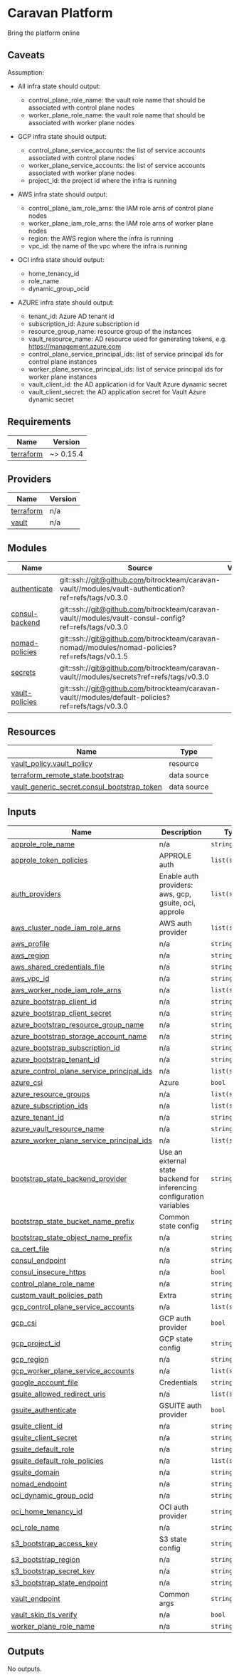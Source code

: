 # Caravan Platform
Bring the platform online

## Caveats

Assumption:
- All infra state should output:
  - control_plane_role_name: the vault role name that should be associated with control plane nodes
  - worker_plane_role_name: the vault role name that should be associated with worker plane nodes
  
- GCP infra state should output:
  - control_plane_service_accounts: the list of service accounts associated with control plane nodes
  - worker_plane_service_accounts: the list of service accounts associated with worker plane nodes
  - project_id: the project id where the infra is running
  
- AWS infra state should output:
  - control_plane_iam_role_arns: the IAM role arns of control plane nodes
  - worker_plane_iam_role_arns: the IAM role arns of worker plane nodes
  - region: the AWS region where the infra is running
  - vpc_id: the name of the vpc where the infra is running
  
- OCI infra state should output:
  - home_tenancy_id
  - role_name
  - dynamic_group_ocid

- AZURE infra state should output:
  - tenant_id: Azure AD tenant id
  - subscription_id: Azure subscription id
  - resource_group_name: resource group of the instances
  - vault_resource_name: AD resource used for generating tokens, e.g. https://management.azure.com
  - control_plane_service_principal_ids: list of service principal ids for control plane instances
  - worker_plane_service_principal_ids: list of service principal ids for worker plane instances
  - vault_client_id: the AD application id for Vault Azure dynamic secret  
  - vault_client_secret: the AD application secret for Vault Azure dynamic secret

<!-- BEGINNING OF PRE-COMMIT-TERRAFORM DOCS HOOK -->
## Requirements

| Name | Version |
|------|---------|
| <a name="requirement_terraform"></a> [terraform](#requirement\_terraform) | ~> 0.15.4 |

## Providers

| Name | Version |
|------|---------|
| <a name="provider_terraform"></a> [terraform](#provider\_terraform) | n/a |
| <a name="provider_vault"></a> [vault](#provider\_vault) | n/a |

## Modules

| Name | Source | Version |
|------|--------|---------|
| <a name="module_authenticate"></a> [authenticate](#module\_authenticate) | git::ssh://git@github.com/bitrockteam/caravan-vault//modules/vault-authentication?ref=refs/tags/v0.3.0 |  |
| <a name="module_consul-backend"></a> [consul-backend](#module\_consul-backend) | git::ssh://git@github.com/bitrockteam/caravan-vault//modules/vault-consul-config?ref=refs/tags/v0.3.0 |  |
| <a name="module_nomad-policies"></a> [nomad-policies](#module\_nomad-policies) | git::ssh://git@github.com/bitrockteam/caravan-nomad//modules/nomad-policies?ref=refs/tags/v0.1.5 |  |
| <a name="module_secrets"></a> [secrets](#module\_secrets) | git::ssh://git@github.com/bitrockteam/caravan-vault//modules/secrets?ref=refs/tags/v0.3.0 |  |
| <a name="module_vault-policies"></a> [vault-policies](#module\_vault-policies) | git::ssh://git@github.com/bitrockteam/caravan-vault//modules/default-policies?ref=refs/tags/v0.3.0 |  |

## Resources

| Name | Type |
|------|------|
| [vault_policy.vault_policy](https://registry.terraform.io/providers/hashicorp/vault/latest/docs/resources/policy) | resource |
| [terraform_remote_state.bootstrap](https://registry.terraform.io/providers/hashicorp/terraform/latest/docs/data-sources/remote_state) | data source |
| [vault_generic_secret.consul_bootstrap_token](https://registry.terraform.io/providers/hashicorp/vault/latest/docs/data-sources/generic_secret) | data source |

## Inputs

| Name | Description | Type | Default | Required |
|------|-------------|------|---------|:--------:|
| <a name="input_approle_role_name"></a> [approle\_role\_name](#input\_approle\_role\_name) | n/a | `string` | `""` | no |
| <a name="input_approle_token_policies"></a> [approle\_token\_policies](#input\_approle\_token\_policies) | APPROLE auth | `list(string)` | `[]` | no |
| <a name="input_auth_providers"></a> [auth\_providers](#input\_auth\_providers) | Enable auth providers: aws, gcp, gsuite, oci, approle | `list(string)` | `[]` | no |
| <a name="input_aws_cluster_node_iam_role_arns"></a> [aws\_cluster\_node\_iam\_role\_arns](#input\_aws\_cluster\_node\_iam\_role\_arns) | AWS auth provider | `list(string)` | `[]` | no |
| <a name="input_aws_profile"></a> [aws\_profile](#input\_aws\_profile) | n/a | `string` | `null` | no |
| <a name="input_aws_region"></a> [aws\_region](#input\_aws\_region) | n/a | `string` | `""` | no |
| <a name="input_aws_shared_credentials_file"></a> [aws\_shared\_credentials\_file](#input\_aws\_shared\_credentials\_file) | n/a | `string` | `null` | no |
| <a name="input_aws_vpc_id"></a> [aws\_vpc\_id](#input\_aws\_vpc\_id) | n/a | `string` | `""` | no |
| <a name="input_aws_worker_node_iam_role_arns"></a> [aws\_worker\_node\_iam\_role\_arns](#input\_aws\_worker\_node\_iam\_role\_arns) | n/a | `list(string)` | `[]` | no |
| <a name="input_azure_bootstrap_client_id"></a> [azure\_bootstrap\_client\_id](#input\_azure\_bootstrap\_client\_id) | n/a | `string` | `""` | no |
| <a name="input_azure_bootstrap_client_secret"></a> [azure\_bootstrap\_client\_secret](#input\_azure\_bootstrap\_client\_secret) | n/a | `string` | `""` | no |
| <a name="input_azure_bootstrap_resource_group_name"></a> [azure\_bootstrap\_resource\_group\_name](#input\_azure\_bootstrap\_resource\_group\_name) | n/a | `string` | `""` | no |
| <a name="input_azure_bootstrap_storage_account_name"></a> [azure\_bootstrap\_storage\_account\_name](#input\_azure\_bootstrap\_storage\_account\_name) | n/a | `string` | `""` | no |
| <a name="input_azure_bootstrap_subscription_id"></a> [azure\_bootstrap\_subscription\_id](#input\_azure\_bootstrap\_subscription\_id) | n/a | `string` | `""` | no |
| <a name="input_azure_bootstrap_tenant_id"></a> [azure\_bootstrap\_tenant\_id](#input\_azure\_bootstrap\_tenant\_id) | n/a | `string` | `""` | no |
| <a name="input_azure_control_plane_service_principal_ids"></a> [azure\_control\_plane\_service\_principal\_ids](#input\_azure\_control\_plane\_service\_principal\_ids) | n/a | `list(string)` | `[]` | no |
| <a name="input_azure_csi"></a> [azure\_csi](#input\_azure\_csi) | Azure | `bool` | `false` | no |
| <a name="input_azure_resource_groups"></a> [azure\_resource\_groups](#input\_azure\_resource\_groups) | n/a | `list(string)` | `[]` | no |
| <a name="input_azure_subscription_ids"></a> [azure\_subscription\_ids](#input\_azure\_subscription\_ids) | n/a | `list(string)` | `[]` | no |
| <a name="input_azure_tenant_id"></a> [azure\_tenant\_id](#input\_azure\_tenant\_id) | n/a | `string` | `""` | no |
| <a name="input_azure_vault_resource_name"></a> [azure\_vault\_resource\_name](#input\_azure\_vault\_resource\_name) | n/a | `string` | `""` | no |
| <a name="input_azure_worker_plane_service_principal_ids"></a> [azure\_worker\_plane\_service\_principal\_ids](#input\_azure\_worker\_plane\_service\_principal\_ids) | n/a | `list(string)` | `[]` | no |
| <a name="input_bootstrap_state_backend_provider"></a> [bootstrap\_state\_backend\_provider](#input\_bootstrap\_state\_backend\_provider) | Use an external state backend for inferencing configuration variables | `string` | `""` | no |
| <a name="input_bootstrap_state_bucket_name_prefix"></a> [bootstrap\_state\_bucket\_name\_prefix](#input\_bootstrap\_state\_bucket\_name\_prefix) | Common state config | `string` | `"states-bucket"` | no |
| <a name="input_bootstrap_state_object_name_prefix"></a> [bootstrap\_state\_object\_name\_prefix](#input\_bootstrap\_state\_object\_name\_prefix) | n/a | `string` | `"infraboot/terraform/state"` | no |
| <a name="input_ca_cert_file"></a> [ca\_cert\_file](#input\_ca\_cert\_file) | n/a | `string` | `null` | no |
| <a name="input_consul_endpoint"></a> [consul\_endpoint](#input\_consul\_endpoint) | n/a | `string` | `null` | no |
| <a name="input_consul_insecure_https"></a> [consul\_insecure\_https](#input\_consul\_insecure\_https) | n/a | `bool` | `false` | no |
| <a name="input_control_plane_role_name"></a> [control\_plane\_role\_name](#input\_control\_plane\_role\_name) | n/a | `string` | `"control-plane"` | no |
| <a name="input_custom_vault_policies_path"></a> [custom\_vault\_policies\_path](#input\_custom\_vault\_policies\_path) | Extra | `string` | `null` | no |
| <a name="input_gcp_control_plane_service_accounts"></a> [gcp\_control\_plane\_service\_accounts](#input\_gcp\_control\_plane\_service\_accounts) | n/a | `list(string)` | `[]` | no |
| <a name="input_gcp_csi"></a> [gcp\_csi](#input\_gcp\_csi) | GCP auth provider | `bool` | `false` | no |
| <a name="input_gcp_project_id"></a> [gcp\_project\_id](#input\_gcp\_project\_id) | GCP state config | `string` | `""` | no |
| <a name="input_gcp_region"></a> [gcp\_region](#input\_gcp\_region) | n/a | `string` | `""` | no |
| <a name="input_gcp_worker_plane_service_accounts"></a> [gcp\_worker\_plane\_service\_accounts](#input\_gcp\_worker\_plane\_service\_accounts) | n/a | `list(string)` | `[]` | no |
| <a name="input_google_account_file"></a> [google\_account\_file](#input\_google\_account\_file) | Credentials | `string` | `null` | no |
| <a name="input_gsuite_allowed_redirect_uris"></a> [gsuite\_allowed\_redirect\_uris](#input\_gsuite\_allowed\_redirect\_uris) | n/a | `list(string)` | `[]` | no |
| <a name="input_gsuite_authenticate"></a> [gsuite\_authenticate](#input\_gsuite\_authenticate) | GSUITE auth provider | `bool` | `false` | no |
| <a name="input_gsuite_client_id"></a> [gsuite\_client\_id](#input\_gsuite\_client\_id) | n/a | `string` | `null` | no |
| <a name="input_gsuite_client_secret"></a> [gsuite\_client\_secret](#input\_gsuite\_client\_secret) | n/a | `string` | `null` | no |
| <a name="input_gsuite_default_role"></a> [gsuite\_default\_role](#input\_gsuite\_default\_role) | n/a | `string` | `null` | no |
| <a name="input_gsuite_default_role_policies"></a> [gsuite\_default\_role\_policies](#input\_gsuite\_default\_role\_policies) | n/a | `list(string)` | `[]` | no |
| <a name="input_gsuite_domain"></a> [gsuite\_domain](#input\_gsuite\_domain) | n/a | `string` | `null` | no |
| <a name="input_nomad_endpoint"></a> [nomad\_endpoint](#input\_nomad\_endpoint) | n/a | `string` | `null` | no |
| <a name="input_oci_dynamic_group_ocid"></a> [oci\_dynamic\_group\_ocid](#input\_oci\_dynamic\_group\_ocid) | n/a | `string` | `""` | no |
| <a name="input_oci_home_tenancy_id"></a> [oci\_home\_tenancy\_id](#input\_oci\_home\_tenancy\_id) | OCI auth provider | `string` | `""` | no |
| <a name="input_oci_role_name"></a> [oci\_role\_name](#input\_oci\_role\_name) | n/a | `string` | `""` | no |
| <a name="input_s3_bootstrap_access_key"></a> [s3\_bootstrap\_access\_key](#input\_s3\_bootstrap\_access\_key) | S3 state config | `string` | `null` | no |
| <a name="input_s3_bootstrap_region"></a> [s3\_bootstrap\_region](#input\_s3\_bootstrap\_region) | n/a | `string` | `null` | no |
| <a name="input_s3_bootstrap_secret_key"></a> [s3\_bootstrap\_secret\_key](#input\_s3\_bootstrap\_secret\_key) | n/a | `string` | `null` | no |
| <a name="input_s3_bootstrap_state_endpoint"></a> [s3\_bootstrap\_state\_endpoint](#input\_s3\_bootstrap\_state\_endpoint) | n/a | `string` | `null` | no |
| <a name="input_vault_endpoint"></a> [vault\_endpoint](#input\_vault\_endpoint) | Common args | `string` | `null` | no |
| <a name="input_vault_skip_tls_verify"></a> [vault\_skip\_tls\_verify](#input\_vault\_skip\_tls\_verify) | n/a | `bool` | `false` | no |
| <a name="input_worker_plane_role_name"></a> [worker\_plane\_role\_name](#input\_worker\_plane\_role\_name) | n/a | `string` | `"worker-plane"` | no |

## Outputs

No outputs.
<!-- END OF PRE-COMMIT-TERRAFORM DOCS HOOK -->
